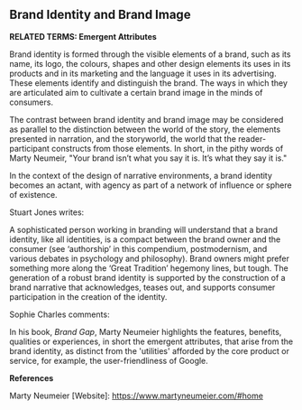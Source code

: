 ## Brand Identity and Brand Image

**RELATED TERMS: Emergent Attributes**

Brand identity is formed through the visible elements of a brand, such as its name, its logo, the colours, shapes and other design elements its uses in its products and in its marketing and the language it uses in its advertising. These elements identify and distinguish the brand. The ways in which they are articulated aim to cultivate a certain brand image in the minds of consumers. 

The contrast between brand identity and brand image may be considered as parallel to the distinction between the world of the story, the elements presented in narration, and the storyworld, the world that the reader-participant constructs from those elements. In short, in the pithy words of Marty Neumeir, "Your brand isn’t what you say it is. It’s what they say it is."

In the context of the design of narrative environments, a brand identity becomes an actant, with agency as part of a network of influence or sphere of existence.

Stuart Jones writes: 

A sophisticated person working in branding will understand that a brand identity, like all identities, is a compact between the brand owner and the consumer (see ‘authorship’ in this compendium, postmodernism, and various debates in psychology and philosophy). Brand owners might prefer something more along the ‘Great Tradition’ hegemony lines, but tough. The generation of a robust brand identity is supported by the construction of a brand narrative that acknowledges, teases out, and supports consumer participation in the creation of the identity.

Sophie Charles comments:

In his book, _Brand Gap_, Marty Neumeier highlights the features, benefits, qualities or experiences, in short the emergent attributes, that arise from the brand identity, as distinct from the 'utilities' afforded by the core product or service, for example, the user-friendliness of Google.

**References**

Marty Neumeier [Website]: https://www.martyneumeier.com/#home

